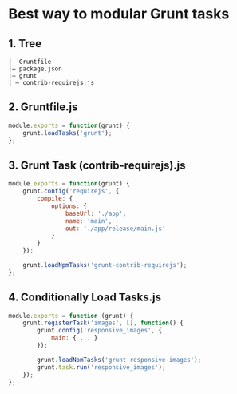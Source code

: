 # Best way to modular Grunt tasks

## 1. Tree

``` tree
|— Gruntfile
|— package.json
|— grunt
| – contrib-requirejs.js
```

## 2. Gruntfile.js

```javascript
module.exports = function(grunt) {
    grunt.loadTasks('grunt');
};
```

## 3. Grunt Task (contrib-requirejs).js

```javascript
module.exports = function(grunt) {
    grunt.config('requirejs', {
        compile: {
            options: {
                baseUrl: './app',
                name: 'main',
                out: './app/release/main.js'
            }
        }
    });

    grunt.loadNpmTasks('grunt-contrib-requirejs');
};
```

## 4. Conditionally Load Tasks.js

```javascript
module.exports = function (grunt) {
    grunt.registerTask('images', [], function() {
        grunt.config('responsive_images', {
            main: { ... }
        });

        grunt.loadNpmTasks('grunt-responsive-images');
        grunt.task.run('responsive_images');
    });
};
```

